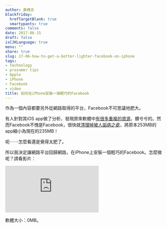 ```yaml
---
author: 黃樵志
blackfriday:
  hrefTargetBlank: true
  smartypants: true
comments: false
date: 2017-06-15
draft: false
isCJKLanguage: true
menu: ""
share: true
slug: 17-06-how-to-get-a-better-lighter-facebook-on-iphone
tags:
- technology
- prosumer tips
- Apple
- iPhone
- Facebook
- video
title: 如何在iPhone安裝一個輕巧的Facebook
---
```


作為一個內容都要另外從網路取得的平台，Facebook不可思議地肥大。

<!--more-->

有人針對其iOS app做了分析，發現原來軟體中[有很多重複的資源](http://blog.timac.org/?p=1707)，髒兮兮的。然而Facebook不愧是Facebook，很快就[清理掉被人詬病之處](http://blog.timac.org/?p=1744)，將原本253MB的app縮小為現在的235MB！

呃⋯⋯怎麼看還是覺得太肥了。

所以我決定讓網路平台回歸網路，在iPhone上安裝一個輕巧的Facebook。怎麼做呢？請看影片：

<div class='video'><iframe class = "fluid-width-video-wrapper" src="https://player.vimeo.com/video/221711726?color=ffffff&portrait=0" frameborder="0" webkitallowfullscreen mozallowfullscreen allowfullscreen></iframe></div>

軟體大小：0MB。